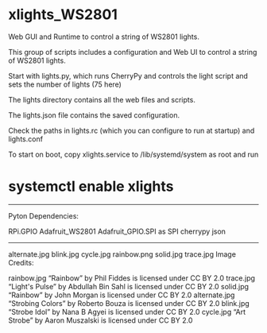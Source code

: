 # xlights_WS2801
Web GUI and Runtime to control a string of WS2801 lights.

This group of scripts includes a configuration and Web UI to control a string of WS2801 lights.

Start with lights.py, which runs CherryPy and controls the light script and sets the number of lights (75 here)

The lights directory contains all the web files and scripts.

The lights.json file contains the saved configuration.

Check the paths in lights.rc (which you can configure to run at startup) and lights.conf

To start on boot, copy xlights.service to /lib/systemd/system as root and run 
# systemctl enable xlights

------------------
Pyton Dependencies:

RPi.GPIO
Adafruit_WS2801
Adafruit_GPIO.SPI as SPI
cherrypy
json

------------------
alternate.jpg  blink.jpg  cycle.jpg  rainbow.png  solid.jpg  trace.jpg
Image Credits:

rainbow.jpg “Rainbow” by Phil Fiddes is licensed under CC BY 2.0
trace.jpg “Light's Pulse” by Abdullah Bin Sahl is licensed under CC BY 2.0
solid.jpg “Rainbow” by John Morgan is licensed under CC BY 2.0
alternate.jpg “Strobing Colors” by Roberto Bouza is licensed under CC BY 2.0
blink.jpg “Strobe Idol” by Nana B Agyei is licensed under CC BY 2.0
cycle.jpg “Art Strobe” by Aaron Muszalski is licensed under CC BY 2.0
